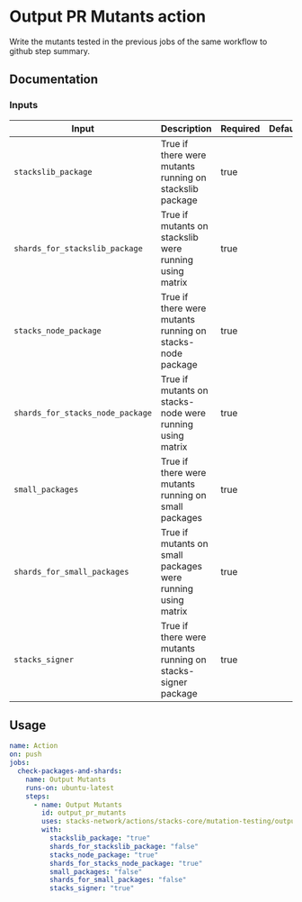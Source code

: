 # Output PR Mutants action

Write the mutants tested in the previous jobs of the same workflow to github step summary.

## Documentation

### Inputs

| Input | Description | Required | Default |
| ------------------------------- | ----------------------------------------------------- | ------------------------- | ------------------------- |
| `stackslib_package` | True if there were mutants running on stackslib package | true |  |
| `shards_for_stackslib_package` | True if mutants on stackslib were running using matrix | true |  |
| `stacks_node_package` | True if there were mutants running on stacks-node package | true |  |
| `shards_for_stacks_node_package` | True if mutants on stacks-node were running using matrix | true |  |
| `small_packages` | True if there were mutants running on small packages | true |  |
| `shards_for_small_packages` | True if mutants on small packages were running using matrix | true |  |
| `stacks_signer` | True if there were mutants running on stacks-signer package | true |  |

## Usage

```yaml
name: Action
on: push
jobs:
  check-packages-and-shards:
    name: Output Mutants
    runs-on: ubuntu-latest
    steps:
      - name: Output Mutants
        id: output_pr_mutants
        uses: stacks-network/actions/stacks-core/mutation-testing/output-pr-mutants@main
        with:
          stackslib_package: "true"
          shards_for_stackslib_package: "false"
          stacks_node_package: "true"
          shards_for_stacks_node_package: "true"
          small_packages: "false"
          shards_for_small_packages: "false"
          stacks_signer: "true"
```
